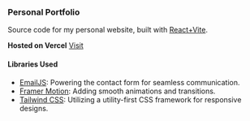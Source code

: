 
### Personal Portfolio

Source code for my personal website, built with  [React+Vite](https://github.com/vitejs/vite).

**Hosted on Vercel** [Visit](http://rohanny.vercel.app/)

####  Libraries Used

- [EmailJS](https://www.emailjs.com/): Powering the contact form for seamless communication.
- [Framer Motion](https://www.framer.com/motion/): Adding smooth animations and transitions.
- [Tailwind CSS](https://tailwindcss.com/): Utilizing a utility-first CSS framework for responsive designs.
